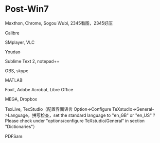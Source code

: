 # Post-Win7

Maxthon, Chrome, Sogou Wubi, 2345看图，2345好压

Calibre

SMplayer, VLC

Youdao

Sublime Text 2, notepad++

OBS, skype

MATLAB

Foxit, Adobe Acrobat, Libre Office

MEGA, Dropbox

TexLive, TexStudio（配置界面语言 Option->Configure TeXstudio->General->Language，拼写检查，set the standard language to "en_GB" or "en_US" ? Please check under "options/configure TeXstudio/General" in section "Dictionaries"）

PDFSam
